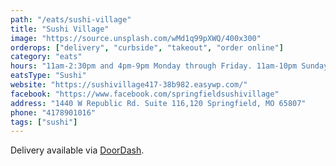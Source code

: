 ```yaml
---
path: "/eats/sushi-village"
title: "Sushi Village"
image: "https://source.unsplash.com/wMd1q99pXWQ/400x300"
orderops: ["delivery", "curbside", "takeout", "order online"]
category: "eats"
hours: "11am-2:30pm and 4pm-9pm Monday through Friday. 11am-10pm Sunday"
eatsType: "Sushi"
website: "https://sushivillage417-38b982.easywp.com/"
facebook: "https://www.facebook.com/springfieldsushivillage"
address: "1440 W Republic Rd. Suite 116,120 Springfield, MO 65807"
phone: "4178901016"
tags: ["sushi"]
---
```


Delivery available via [DoorDash](https://www.doordash.com/store/sushi-village-springfield-404982/en-US).
